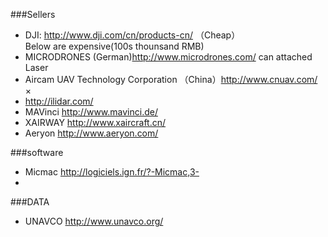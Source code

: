 ###Sellers  
- DJI: http://www.dji.com/cn/products-cn/ （Cheap）  
Below are expensive(100s thounsand RMB)  
- MICRODRONES (German)http://www.microdrones.com/  can attached Laser  
- Aircam UAV Technology Corporation （China）http://www.cnuav.com/   ×
- http://ilidar.com/  
- MAVinci http://www.mavinci.de/  
- XAIRWAY http://www.xaircraft.cn/  
- Aeryon  http://www.aeryon.com/  
    
###software  
- Micmac http://logiciels.ign.fr/?-Micmac,3-  
- 
   
###DATA  
- UNAVCO http://www.unavco.org/
